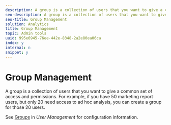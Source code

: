 ```yaml
---
description: A group is a collection of users that you want to give a common set of access and permissions. For example, if you have 50 marketing report users, but only 20 need access to ad hoc analysis, you can create a group for those 20 users.
seo-description: A group is a collection of users that you want to give a common set of access and permissions. For example, if you have 50 marketing report users, but only 20 need access to ad hoc analysis, you can create a group for those 20 users.
seo-title: Group Management
solution: Analytics
title: Group Management
topic: Admin tools
uuid: 995e6945-76ee-442e-8348-2a2e80ea06ca
index: y
internal: n
snippet: y
---
```


# Group Management

A group is a collection of users that you want to give a common set of access and permissions. For example, if you have 50 marketing report users, but only 20 need access to ad hoc analysis, you can create a group for those 20 users.

 See [Groups](../user-management2/c-user-groups/groups.md#concept_6C565553DCE3417C909234B2F044A02F) in *User Management* for configuration information. 

